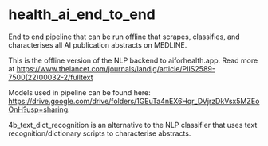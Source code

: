 # health_ai_end_to_end
End to end pipeline that can be run offline that scrapes, classifies, and characterises all AI publication abstracts on MEDLINE.

This is the offline version of the NLP backend to aiforhealth.app.
Read more at https://www.thelancet.com/journals/landig/article/PIIS2589-7500(22)00032-2/fulltext

Models used in pipeline can be found here: https://drive.google.com/drive/folders/1GEuTa4nEX6Hqr_DVjrzDkVsx5MZEoOnH?usp=sharing.

4b_text_dict_recognition is an alternative to the NLP classifier that uses text recognition/dictionary scripts to characterise abstracts.
